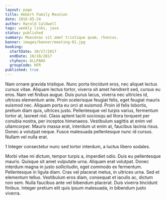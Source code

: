 ```yaml
---
layout: page
title: Hebert Family Reunion
date: 2016-05-24
author: Harold Caldwell
tags: weekly links, java
status: published
summary: Maecenas sit amet tristique quam, rhoncus.
banner: images/banner/meeting-01.jpg
booking:
  startDate: 10/27/2017
  endDate: 10/28/2017
  ctyhocn: ALLPAHX
  groupCode: HFR
published: true
---
```

Nam ornare gravida tristique. Nunc porta tincidunt eros, nec aliquet lectus cursus vitae. Aliquam lectus tortor, viverra sit amet hendrerit sed, cursus eu eros. Nam vel finibus augue. Duis purus lacus, viverra nec ultricies id, ultrices elementum ante. Proin scelerisque feugiat felis, eget feugiat mauris euismod nec. Aliquam porta eu orci at euismod. Proin id felis lobortis, pretium diam quis, ultrices justo. Pellentesque vel turpis varius, fermentum tortor at, laoreet nisl. Class aptent taciti sociosqu ad litora torquent per conubia nostra, per inceptos himenaeos. Vestibulum sagittis at enim vel ullamcorper. Mauris massa erat, interdum ut enim at, faucibus lacinia risus. Donec a volutpat neque. Fusce malesuada pellentesque nunc id cursus. Nullam vel nulla erat.

1 Integer consectetur nunc sed tortor interdum, a luctus libero sodales.

Morbi vitae mi dictum, tempor turpis a, imperdiet odio. Duis eu pellentesque mauris. Quisque sit amet vulputate urna. Aliquam erat volutpat. Donec interdum magna in justo sollicitudin, eget commodo ex fermentum. Pellentesque in ligula diam. Cras vel placerat metus, in ultrices urna. Sed et elementum tellus. Vestibulum eros diam, consequat et iaculis ac, dictum non sem. Nulla faucibus ante vel bibendum placerat. Duis viverra tincidunt finibus. Integer pretium elit quis ipsum malesuada, in bibendum justo viverra.
